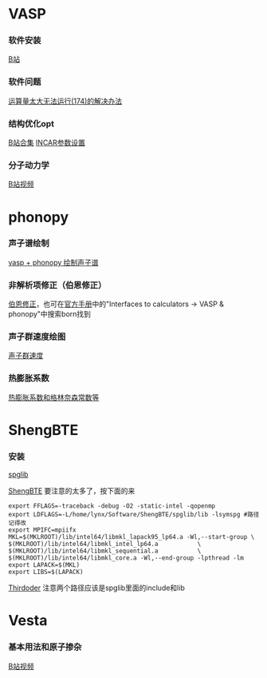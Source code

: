 # VASP

### 软件安装

[B站](https://www.bilibili.com/video/BV1uRPKeNE4i/?spm_id_from=333.1387.homepage.video_card.click&vd_source=40a48245864eb8114b1d1e6e1c6113e7)

### 软件问题

[运算量太大无法运行(174)的解决办法](https://blog.csdn.net/lwl_666/article/details/82699759)


### 结构优化opt

[B站合集](https://www.bilibili.com/opus/1006527467019567136)
[INCAR参数设置](https://mp.weixin.qq.com/s?__biz=MzkwNTM5MTI2NA==&mid=2247483665&idx=1&sn=7bf4a90aae37dec15bbd3e6afe881f87&chksm=c0f93cdef78eb5c8a2b46da38a2dc1bf141fb03caf88c34250832823812fc91d309f2aa5ad6a&scene=21#wechat_redirect)

### 分子动力学

[B站视频](https://www.bilibili.com/video/BV1R4txetEGX/?vd_source=40a48245864eb8114b1d1e6e1c6113e7)






# phonopy

### 声子谱绘制

[vasp + phonopy 绘制声子谱](https://zhuanlan.zhihu.com/p/481680637)

### 非解析项修正（伯恩修正）

[伯恩修正](https://blog.csdn.net/icehoqion/article/details/130182336)，也可在[官方手册](https://phonopy.github.io/phonopy/vasp.html)中的"Interfaces to calculators -> VASP & phonopy"中搜索born找到

### 声子群速度绘图

[声子群速度](https://blog.csdn.net/icehoqion/article/details/131843370)

### 热膨胀系数

[热膨胀系数和格林奈森常数等](https://blog.csdn.net/icehoqion/article/details/131506119)





# ShengBTE
### 安装

[spglib](https://www.bilibili.com/opus/830089132724191235)

[ShengBTE](https://blog.csdn.net/icehoqion/article/details/125183366)
要注意的太多了，按下面的来
```
export FFLAGS=-traceback -debug -O2 -static-intel -qopenmp
export LDFLAGS=-L/home/lynx/Software/ShengBTE/spglib/lib -lsymspg #路径记得改
export MPIFC=mpiifx
MKL=$(MKLROOT)/lib/intel64/libmkl_lapack95_lp64.a -Wl,--start-group \
$(MKLROOT)/lib/intel64/libmkl_intel_lp64.a           \
$(MKLROOT)/lib/intel64/libmkl_sequential.a           \
$(MKLROOT)/lib/intel64/libmkl_core.a -Wl,--end-group -lpthread -lm
export LAPACK=$(MKL)
export LIBS=$(LAPACK)
```

[Thirdoder](https://zhuanlan.zhihu.com/p/682630507)
注意两个路径应该是spglib里面的include和lib





# Vesta

### 基本用法和原子掺杂

[B站视频](https://www.bilibili.com/video/BV1nh411G7Kf/?spm_id_from=333.337.search-card.all.click&vd_source=40a48245864eb8114b1d1e6e1c6113e7)